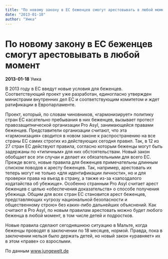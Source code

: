 ```yaml
---
title: "По новому закону в ЕС беженцев смогут арестовывать в любой момент"
date: "2013-01-18"
author: "Умка"
---
```


# По новому закону в ЕС беженцев смогут арестовывать в любой момент

**2013-01-18** Умка

В 2013 году в ЕС введут новые условия для беженцев. Соответствующий проект уже разработан, единогласно утвержден министрами внутренних дел ЕС и соответствующим комитетом и ждет ратификации в Европарламенте.

Проект, который, по словам чиновников, «гармонизирует» политику стран ЕС касательно пребывания в них беженцев, вызывает протест правозащитнической организации Pro Asyl, занимающейся правами беженцев. Представители организации считают, что эта «гармонизация» сводится в новом законе к распространению на все страны ЕС самих строгих из действующих сегодня правил. Так, в 12 из 27 стран ЕС действуют правила, согласно которым беженцы могут быть задержаны по «типичным» для них обстоятельствам. Новый закон обобщает все эти случаи и делает их обязательными для всего ЕС. Прежде всего, новые правила для беженцев примечательны длинным списком поводов к аресту беженцев. Так, например, арестовать их теперь могут не только «для идентификации личности», но и для проверки права на въезд в страну, а также из-за «запоздалого ходатайства об убежище». Особенно странным Pro Asyl считает арест беженцев с целью «обеспечения доказательств» о способе получения убежища. Общим для всех стран ЕС становится арест беженцев, представляющих «угрозу национальной безопасности и общественному строю» без каких-либо дальнейших объяснений. Как считают в Pro Asyl, по новым правилам арестовать можно будет любого беженца в любой момент, в том числе детей и подростков.

Новые правила сделают сегодняшнюю ситуацию в Мальте, когда беженцы проводят в заключении по 18 месяцев, нормой. Правда, пока в заключении нельзя было держать детей, но новый закон «уравняет» их в этом «праве» со взрослыми.

По данным www.jungewelt.de